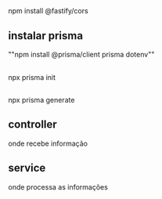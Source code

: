 ##
npm install @fastify/cors

## instalar prisma
""npm install @prisma/client prisma dotenv""

## 
npx prisma init

## 
npx prisma generate


## controller 
onde recebe informação

## service 
onde processa as informações
